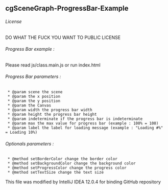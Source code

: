 ## cgSceneGraph-ProgressBar-Example

###### License
DO WHAT THE FUCK YOU WANT TO PUBLIC LICENSE

###### Progress Bar example :
Please read js/class.main.js or run index.html

###### Progress Bar parameters :

     * @param scene the scene
     * @param the x position
     * @param the y position
     * @param the Canvas
     * @param width the progress bar width
     * @param height the progress bar height
     * @param indeterminate if the progress bar is indeterminate
     * @param max the max value for progress bar (example : 100% = 100)
     * @param label the label for loading message (example : "Loading #%" = Loading 10%)

###### Optionals parameters :
     * @method setBorderColor change the border color
     * @method setBackgroundColor change the background color
     * @method setProgressColor change the progress color
     * @method setTextSize change the text size

This file was modified by IntelliJ IDEA 12.0.4 for binding GitHub repository